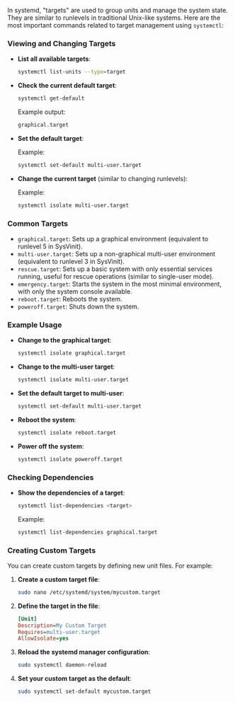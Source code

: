 In systemd, "targets" are used to group units and manage the system state.   
They are similar to runlevels in traditional Unix-like systems. Here are the most important commands related to target management using `systemctl`:

### Viewing and Changing Targets

- **List all available targets**:
  ```bash
  systemctl list-units --type=target
  ```

- **Check the current default target**:
  ```bash
  systemctl get-default
  ```
  Example output:
  ```bash
  graphical.target
  ```

- **Set the default target**:
 
  Example:
  ```bash
  systemctl set-default multi-user.target
  ```

- **Change the current target** (similar to changing runlevels):

  Example:
  ```bash
  systemctl isolate multi-user.target
  ```

### Common Targets

- `graphical.target`: Sets up a graphical environment (equivalent to runlevel 5 in SysVinit).
- `multi-user.target`: Sets up a non-graphical multi-user environment (equivalent to runlevel 3 in SysVinit).
- `rescue.target`: Sets up a basic system with only essential services running, useful for rescue operations (similar to single-user mode).
- `emergency.target`: Starts the system in the most minimal environment, with only the system console available.
- `reboot.target`: Reboots the system.
- `poweroff.target`: Shuts down the system.

### Example Usage

- **Change to the graphical target**:
  ```bash
  systemctl isolate graphical.target
  ```

- **Change to the multi-user target**:
  ```bash
  systemctl isolate multi-user.target
  ```

- **Set the default target to multi-user**:
  ```bash
  systemctl set-default multi-user.target
  ```

- **Reboot the system**:
  ```bash
  systemctl isolate reboot.target
  ```

- **Power off the system**:
  ```bash
  systemctl isolate poweroff.target
  ```

### Checking Dependencies

- **Show the dependencies of a target**:
  ```bash
  systemctl list-dependencies <target>
  ```
  Example:
  ```bash
  systemctl list-dependencies graphical.target
  ```

### Creating Custom Targets

You can create custom targets by defining new unit files. For example:

1. **Create a custom target file**:
   ```bash
   sudo nano /etc/systemd/system/mycustom.target
   ```

2. **Define the target in the file**:
   ```ini
   [Unit]
   Description=My Custom Target
   Requires=multi-user.target
   AllowIsolate=yes
   ```

3. **Reload the systemd manager configuration**:
   ```bash
   sudo systemctl daemon-reload
   ```

4. **Set your custom target as the default**:
   ```bash
   sudo systemctl set-default mycustom.target
   ```
